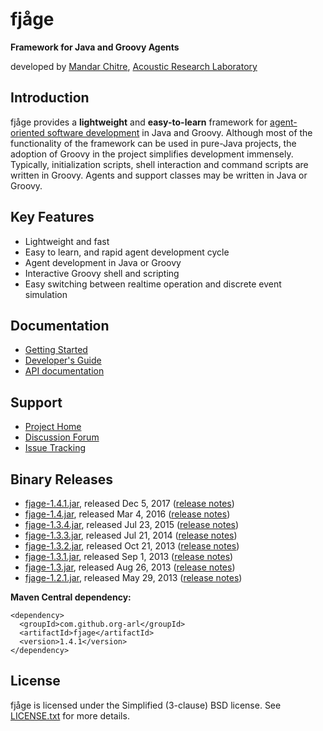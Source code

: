 fjåge
=====
**Framework for Java and Groovy Agents**

developed by [Mandar Chitre](http://www.chitre.net), [Acoustic Research Laboratory](http://www.arl.nus.edu.sg)

Introduction
------------

fjåge provides a **lightweight** and **easy-to-learn** framework for [agent-oriented software development](http://en.wikipedia.org/wiki/Agent-oriented_programming) in Java and Groovy. Although most of the functionality of the framework can be used in pure-Java projects, the adoption of Groovy in the project simplifies development immensely. Typically, initialization scripts, shell interaction and command scripts are written in Groovy. Agents and support classes may be written in Java or Groovy.

Key Features
------------

* Lightweight and fast
* Easy to learn, and rapid agent development cycle
* Agent development in Java or Groovy
* Interactive Groovy shell and scripting
* Easy switching between realtime operation and discrete event simulation

Documentation
-------------

* [Getting Started](http://org-arl.github.io/fjage/doc/html/quickstart.html)
* [Developer's Guide](http://org-arl.github.com/fjage/doc/html/)
* [API documentation](http://org-arl.github.com/fjage/javadoc/)

Support
-------

* [Project Home](http://github.com/org-arl/fjage)
* [Discussion Forum](http://groups.google.com/forum/#!forum/fjage-users)
* [Issue Tracking](http://github.com/org-arl/fjage/issues)

Binary Releases
---------------

* [fjage-1.4.1.jar](http://repo1.maven.org/maven2/com/github/org-arl/fjage/1.4.1/fjage-1.4.1.jar), released Dec 5, 2017 ([release notes](https://groups.google.com/forum/#!topic/fjage-users/frim1f-5ZK8))
* [fjage-1.4.jar](http://repo1.maven.org/maven2/com/github/org-arl/fjage/1.4/fjage-1.4.jar), released Mar 4, 2016 ([release notes](https://groups.google.com/forum/#!topic/fjage-users/9yZuVZWQSfY))
* [fjage-1.3.4.jar](https://repo1.maven.org/maven2/com/github/org-arl/fjage/1.3.4/fjage-1.3.4.jar), released Jul 23, 2015 ([release notes](https://groups.google.com/forum/#!topic/fjage-users/7d5CZB82QCc))
* [fjage-1.3.3.jar](https://repo1.maven.org/maven2/com/github/org-arl/fjage/1.3.3/fjage-1.3.3.jar), released Jul 21, 2014 ([release notes](https://groups.google.com/forum/#!topic/fjage-users/_9p7w8eES9Q))
* [fjage-1.3.2.jar](https://repo1.maven.org/maven2/com/github/org-arl/fjage/1.3.2/fjage-1.3.2.jar), released Oct 21, 2013 ([release notes](https://groups.google.com/forum/#!topic/fjage-users/RdAidaBDlNQ))
* [fjage-1.3.1.jar](https://repo1.maven.org/maven2/com/github/org-arl/fjage/1.3.1/fjage-1.3.1.jar), released Sep 1, 2013 ([release notes](https://groups.google.com/forum/#!topic/fjage-users/2M_FtV2zzRY))
* [fjage-1.3.jar](https://repo1.maven.org/maven2/com/github/org-arl/fjage/1.3/fjage-1.3.jar), released Aug 26, 2013 ([release notes](https://groups.google.com/forum/#!topic/fjage-users/dibfe8w2Ijk))
* [fjage-1.2.1.jar](https://repo1.maven.org/maven2/com/github/org-arl/fjage/1.2.1/fjage-1.2.1.jar), released May 29, 2013 ([release notes](https://groups.google.com/forum/#!topic/fjage-users/tw5Zf-7hil4))

**Maven Central dependency:**

    <dependency>
      <groupId>com.github.org-arl</groupId>
      <artifactId>fjage</artifactId>
      <version>1.4.1</version>
    </dependency>

License
-------

fjåge is licensed under the Simplified (3-clause) BSD license.
See [LICENSE.txt](http://github.com/org-arl/fjage/blob/master/LICENSE.txt) for more details.
